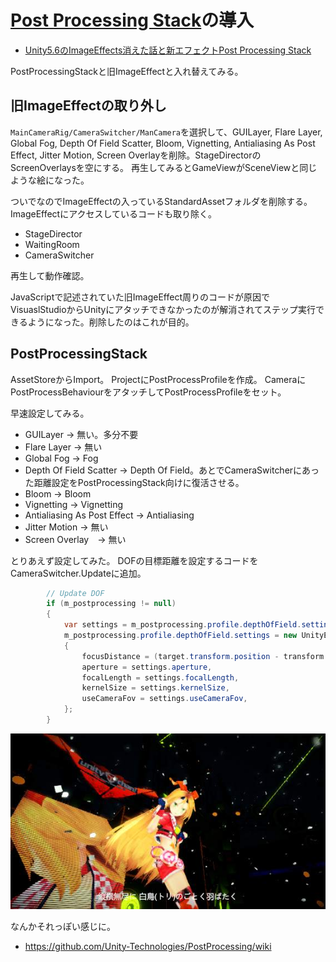 # [Post Processing Stack](https://www.assetstore.unity3d.com/jp/#!/content/83912)の導入

* [Unity5.6のImageEffects消えた話と新エフェクトPost Processing Stack](https://thattown.wixsite.com/thattown/single-post/2017/06/07/Unity56%25E3%2581%25AEImageEffects%25E6%25B6%2588%25E3%2581%2588%25E3%2581%259F%25E8%25A9%25B1%25E3%2581%25A8%25E6%2596%25B0%25E3%2582%25A8%25E3%2583%2595%25E3%2582%25A7%25E3%2582%25AF%25E3%2583%2588Post-Processing-Stack)

PostProcessingStackと旧ImageEffectと入れ替えてみる。

## 旧ImageEffectの取り外し

``MainCameraRig/CameraSwitcher/ManCamera``を選択して、GUILayer, Flare Layer, Global Fog, Depth Of Field Scatter, Bloom, Vignetting, Antialiasing As Post Effect, Jitter Motion, Screen Overlayを削除。StageDirectorのScreenOverlaysを空にする。
再生してみるとGameViewがSceneViewと同じような絵になった。

ついでなのでImageEffectの入っているStandardAssetフォルダを削除する。
ImageEffectにアクセスしているコードも取り除く。

* StageDirector
* WaitingRoom
* CameraSwitcher

再生して動作確認。

JavaScriptで記述されていた旧ImageEffect周りのコードが原因でVisuaslStudioからUnityにアタッチできなかったのが解消されてステップ実行できるようになった。削除したのはこれが目的。

## PostProcessingStack

AssetStoreからImport。
ProjectにPostProcessProfileを作成。
CameraにPostProcessBehaviourをアタッチしてPostProcessProfileをセット。

早速設定してみる。

* GUILayer -> 無い。多分不要
* Flare Layer -> 無い
* Global Fog -> Fog
* Depth Of Field Scatter -> Depth Of Field。あとでCameraSwitcherにあった距離設定をPostProcessingStack向けに復活させる。
* Bloom -> Bloom
* Vignetting -> Vignetting
* Antialiasing As Post Effect -> Antialiasing
* Jitter Motion -> 無い
* Screen Overlay　-> 無い

とりあえず設定してみた。
DOFの目標距離を設定するコードをCameraSwitcher.Updateに追加。

```cs
        // Update DOF
        if (m_postprocessing != null)
        {
            var settings = m_postprocessing.profile.depthOfField.settings;
            m_postprocessing.profile.depthOfField.settings = new UnityEngine.PostProcessing.DepthOfFieldModel.Settings
            {
                focusDistance = (target.transform.position - transform.position).magnitude,
                aperture = settings.aperture,
                focalLength = settings.focalLength,
                kernelSize = settings.kernelSize,
                useCameraFov = settings.useCameraFov,
            };
        }
```

![postprocessing](postprocessing.jpg)

なんかそれっぽい感じに。

* https://github.com/Unity-Technologies/PostProcessing/wiki
